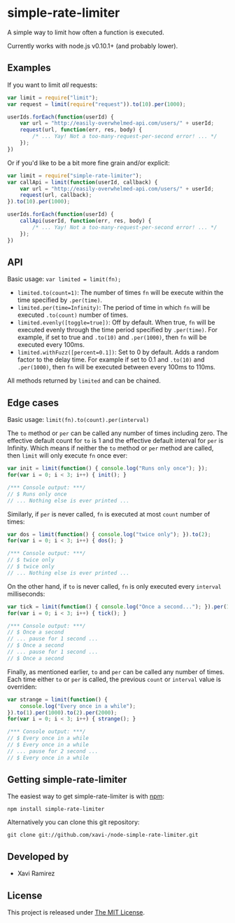 # simple-rate-limiter

A simple way to limit how often a function is executed.

Currently works with node.js v0.10.1+ (and probably lower).

## Examples

If you want to limit _all_ requests:

```javascript
var limit = require("limit");
var request = limit(require("request")).to(10).per(1000);

userIds.forEach(function(userId) {
	var url = "http://easily-overwhelmed-api.com/users/" + userId;
	request(url, function(err, res, body) {
		/* ... Yay! Not a too-many-request-per-second error! ... */
	});
})
```

Or if you'd like to be a bit more fine grain and/or explicit:

```javascript
var limit = require("simple-rate-limiter");
var callApi = limit(function(userId, callback) {
	var url = "http://easily-overwhelmed-api.com/users/" + userId;
	request(url, callback);
}).to(10).per(1000);

userIds.forEach(function(userId) {
	callApi(userId, function(err, res, body) {
		/* ... Yay! Not a too-many-request-per-second error! ... */
	});
})
```

## API

Basic usage: `var limited = limit(fn);`

- `limited.to(count=1)`: The number of times `fn` will be execute within the time specified by `.per(time)`.
- `limited.per(time=Infinity)`: The period of time in which `fn` will be executed `.to(count)` number of times.
- `limited.evenly([toggle=true])`: Off by default.  When true, `fn` will be executed evenly through the time period specified by `.per(time)`.  For example, if set to true and `.to(10)` and `.per(1000)`, then `fn` will be executed every 100ms.
- `limited.withFuzz([percent=0.1])`: Set to 0 by default.  Adds a random factor to the delay time.  For example if set to 0.1 and `.to(10)` and `.per(1000)`, then `fn` will be executed between every 100ms to 110ms.

All methods returned by `limited` and can be chained.

## Edge cases

Basic usage: `limit(fn).to(count).per(interval)`

The `to` method or `per` can be called any number of times including zero.  The effective default count for `to` is 1 and the effective default interval for `per` is Infinity.  Which means if neither the `to` method or `per` method are called, then `limit` will only execute `fn` once ever:

```javascript
var init = limit(function() { console.log("Runs only once"); });
for(var i = 0; i < 3; i++) { init(); }

/*** Console output: ***/
// $ Runs only once
// ... Nothing else is ever printed ...
```

Similarly, if `per` is never called, `fn` is executed at most `count` number of times:

```javascript
var dos = limit(function() { console.log("twice only"); }).to(2);
for(var i = 0; i < 3; i++) { dos(); }

/*** Console output: ***/
// $ twice only
// $ twice only
// ... Nothing else is ever printed ...
```

On the other hand, if `to` is never called, `fn` is only executed every `interval` milliseconds:

```javascript
var tick = limit(function() { console.log("Once a second..."); }).per(1000);
for(var i = 0; i < 3; i++) { tick(); }

/*** Console output: ***/
// $ Once a second
// ... pause for 1 second ...
// $ Once a second
// ... pause for 1 second ...
// $ Once a second
```

Finally, as mentioned earlier, `to` and `per` can be called any number of times.  Each time either `to` or `per` is called, the previous `count` or `interval` value is overriden:

```javascript
var strange = limit(function() {
	console.log("Every once in a while");
}).to(1).per(1000).to(2).per(2000);
for(var i = 0; i < 3; i++) { strange(); }

/*** Console output: ***/
// $ Every once in a while
// $ Every once in a while
// ... pause for 2 second ...
// $ Every once in a while
```

## Getting simple-rate-limiter

The easiest way to get simple-rate-limiter is with [npm](http://npmjs.org/):

    npm install simple-rate-limiter

Alternatively you can clone this git repository:

    git clone git://github.com/xavi-/node-simple-rate-limiter.git


## Developed by
* Xavi Ramirez

## License
This project is released under [The MIT License](http://www.opensource.org/licenses/mit-license.php).
